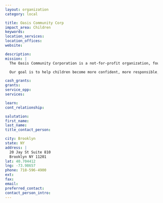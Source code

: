 ```yaml
---
layout: organization
category: local

title: Oasis Community Corp
impact_area: Children
keywords: 
location_services: 
location_offices: 
website: 

description: 
mission: |
  The Oasis Community Corporation is a not-for-profit organization, founded in 2001. Our mission is to support children in their social, emotional, and academic development by providing them with enriching, community-based after-school programs.

  Our goal is to help children become more confident, more responsible, and more involved in the world around them. Oasis’ after-school programs provide homework help, sports and recreation activities, visual and performing arts, and academic enrichment activities such as literacy and computer robotics. 

cash_grants: 
grants: 
service_opp: 
services: 

learn: 
cont_relationship: 

salutation: 
first_name: 
last_name: 
title_contact_person: 

city: Brooklyn
state: NY
address: |
  20 Jay St Suite 810  
  Brooklyn NY 11201
lat: 40.704412
lng: -73.98657
phone: 718-596-4900
ext: 
fax: 
email: 
preferred_contact: 
contact_person_intro: 
---
```

